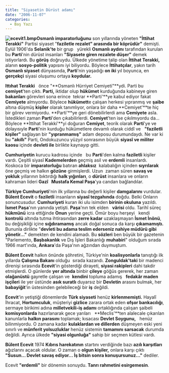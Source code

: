 ```yaml
---
title: "Siyasetin Dürüst adamı"
date: "2006-11-07"
categories: 
  - Baş Yazı
---
```


**![ecevit1.bmp](../uploads/2006/11/ecevit1.bmp)Osmanlı imparatorluğunu** son yıllarında yöneten **"İttihat Terakki"** Partisi siyaset "**faziletle rezalet" arasında bir köprüdür"** demişti. Eylül 1906'da **Selanik'te** bir grup   yürekli **Osmanlı aydını** tarafından kurulan bu **Parti**'nin dürüst insanları **"Siyasete giren rezalete düşer"** demek istiyorlardı. Bu **görüş** doğruydu. Ülkede yönetime talip olan **İttihat Terakki,** alanın **sosyo-politik** yapısını iyi biliyordu. Böylece **İttihatçılar**, yakın tarih **Osmanlı siyaset** dünyasında, **Parti**'nin yaşadığı **on iki** yıl boyunca, en **gerçekçi** siyasi oluşumu ortaya **koydular.**

**Ittıhat Terakki**   önce "**Osmanlı Hürriyet Cemiyeti"**ydi. Parti bu **cemiyet**'ten çıktı. **Parti,** iktidar olup **hükümet** kurduğunda kabineye giren **bakanları** görevleri sona erince  tekrar **Parti'**ye kabul ediyor fakat **Cemiyete** almıyordu. Böylece **hükümett**e çalışan herkesi yıpranmış ve **şaibe** altına düşmüş **kişiler** olarak tanımlıyor, onlara bir daha **Cemiyet'**te hiç bir görev vermiyordu. **Parti'**ye geri dönebilirlerdi ama **Cemiyete** asla. İstedikleri zaman **Parti**'den çıkabilirlerdi. **Cemiyet**'ten ise çıkılmıyordu da... Böylece **İttihat Terakki'**yi doğuran **Cemiyet**, teorik olarak **Parti**'ye ve dolayısıyle **Parti**'nin kurduğu hükümetlere devamlı olarak ciddî ve   **"faziletli kişiler"** sağlayan bir **"yıpranmamış"** adam deposu durumundaydı. Ne var ki bu **"akıllı"** Parti, Ondokuzuncu yüzyıl sonrasının büyük **siyasî ve militer kaosu** içinde **devleti ile** birlikte kaynayıp gitti.

**Cumhuriyetin** kurucu kadrosu içinde   bu **Parti**'den kalma **faziletli** kişiler vardı. Çeşitli siyasî **Kademelerden** geçmiş asil ve **erdemli** insanlardı. Koskoca bir **imparatorluğu** batıran **ahlaksız**  kalabalığın içinden **sıyrılarak** öne geçmiş ve halkın **gözüne** girmişlerdi. Uzun  zaman süren **savaş ve yokluk** yıllarının bıktırdığı **halk yığınları**, o **dürüst** insanlara ve onların kahraman lideri **Gazî   Mustafa Kemal Paşa**'ya candan bağlandılar.

**Türkiye Cumhuriyeti**'nin ilk yıllarına bu değerli kişiler **damgalarını** vurdular. **Bülent Ecevit** o **faziletli** insanların **siyasî tezgahında** doğdu. Belki Onların sonuncusudur. **Cumhuriyeti** kuran iki ulu isimden **birinin okuluna** yazıldı. **İsmet Paşa**'nın yanında yetişti. **Paşa**'nın tek elden   **vârisi** oldu. Tarihî süreç **hükmünü** icra ettiğinde **Onun** yerine geçti. Ömür boyu herşeyi   kendi **kontrolü** altında tutma ihtirasından **zerre kadar** uzaklaşmayan **İsmet İnönü**, bu değişikliği içine **sığdıramamış** ancak doğal sonuca da karşı **çıkamamıştı.** Bununla dirlikte "**devleti bu adama teslim ederseniz nahiye müdürü gibi yönetir..."** demekten de kendini alamadı. Bu **sözleri** ben büyük bir gazetenin "Parlemento, **Başbakanlık** ve Dış İşleri Bakanlığı **muhabiri**" olduğum sırada 1966 mart'ında, **Ankara**'da Paşa'nın ağzından duymuştum.  

**Bülent Ecevit** halkın önünde şöhretini, Türkiye'nin **koalisyonlarla** tanıştığı ilk yıllarda **Çalışma Bakanı** olduğu  sırada kazandı. **Zonguldak'taki** bir madenci direnişi sırasında **Ecevit**'in gösterdiği dirayeti, **siyasi rakipleri** dahi takdir etmişlerdi. O günlerde **yer altında** binbir **çileye** göğüs gererek, her zaman **olağanüstü** gayretle çalışan ve  **kendini** topluma adamış   **fedakâr maden işçileri** ile yer üstünde **asık suratlı** duyarsız bir **Devletin** arasını bulmak, her **babayiğit**'in üstesinden gelebileceği bir **iş** değildi.  

**Ecevit**'in yetiştiği dönemlerde **Türk siyaseti** henüz **kirlenmemişti.** Hayalî İhracat, **Hortumculuk**, müşteriyi **gizlice** zarara ortak eden **ofşor bankacılığı**, sermaye birikimi adına **milletvekili-iş adamı** ortaklığında çalışan şaibeli **komisyonlarda** hazırlanarak gece yarıları   **Meclis'**ten alalecale çıkarılan kanunlarla **halkın parasını** toplamak; kısacası **Devlet Soygunu,**   henüz bilinmiyordu. O zamana kadar **kulaklardan ve dillerden** düşmeyen eski yeni sınırlı ve **münferit yolsuzluklar** henüz sistemin **tamamını sarsacak** durumda değildi. Ayrıca ülkede **"siyasi olgunluğa"** sahip bir seçmen kütlesi vardı.

**Bülent Ecevit** 1974 **Kıbrıs harekatının** startını verdiğinde bazı **azılı karşıtları** ağızlarını açacak oldular. O zaman o **olgun kişiler,** onlara karşı çıktı **"Susun... Devlet savaş ediyor... İş bitsin sonra konuşursunuz..."** dediler.

Ecevit **"erdemli"** bir dönemin sonuydu. **Tanrı rahmetini esirgemesin**.
